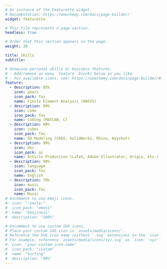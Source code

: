 ```yaml
---
# An instance of the Featurette widget.
# Documentation: https://wowchemy.com/docs/page-builder/
widget: featurette

# This file represents a page section.
headless: true

# Order that this section appears on the page.
weight: 30

title: Skills
subtitle:

# Showcase personal skills or business features.
# - Add/remove as many `feature` blocks below as you like.
# - For available icons, see: https://wowchemy.com/docs/page-builder/#icons
feature:
  - description: 85%
    icon: gears
    icon_pack: fas
    name: Finite Element Analysis (ANSYS)
  - description: 80%
    icon: code
    icon_pack: fas
    name: Coding (MATLAB, C)
  - description: 80%
    icon: cubes
    icon_pack: fas
    name: 3D Modeling (CREO, SolidWorks, Rhino, Keyshot)
  - description: 90%
    icon: doi
    icon_pack: ai
    name: Article Production (LaTeX, Adobe Illustrator, Origin, etc.)
  - description: 90%
    icon: language
    icon_pack: fas
    name: English
  - description: 70%
    icon: music
    icon_pack: fas
    name: Music
# Uncomment to use emoji icons.
#- icon: ":smile:"
#  icon_pack: "emoji"
#  name: "Emojiness"
#  description: "100%"

# Uncomment to use custom SVG icons.
# Place your custom SVG icon in `assets/media/icons/`.
# Reference the SVG icon name (without `.svg` extension) in the `icon` field.
# For example, reference `assets/media/icons/xyz.svg` as `icon: 'xyz'`
#- icon: "your-custom-icon-name"
#  icon_pack: "custom"
#  name: "Surfing"
#  description: "90%"
---
```

